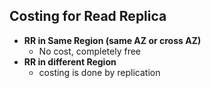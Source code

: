 
## Costing for Read Replica

- **RR in Same Region (same AZ or cross AZ)**
	- No cost, completely free
- **RR in different Region**
	- costing is done by replication

